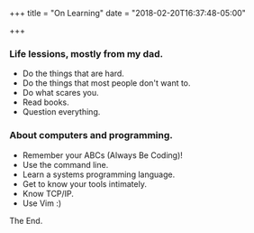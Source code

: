 +++
title = "On Learning"
date = "2018-02-20T16:37:48-05:00"

+++

### Life lessions, mostly from my dad.

- Do the things that are hard.
- Do the things that most people don't want to.
- Do what scares you.
- Read books.
- Question everything.

### About computers and programming.

- Remember your ABCs (Always Be Coding)!
- Use the command line.
- Learn a systems programming language.
- Get to know your tools intimately.
- Know TCP/IP.
- Use Vim :)

The End.

